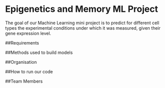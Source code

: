 # Epigenetics and Memory ML Project
The goal of our Machine Learning mini project is to predict for different cell types the experimental conditions under which it was measured, given their gene expression level.

##Requirements

##Methods used to build models

##Organisation

##How to run our code

##Team Members
